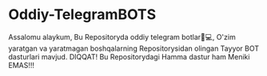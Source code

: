 # Oddiy-TelegramBOTS
Assalomu alaykum, Bu Repositoryda oddiy telegram botlar💎💻, O'zim yaratgan va yaratmagan boshqalarning Repositorysidan olingan Tayyor BOT dasturlari mavjud.
DIQQAT! Bu Repositorydagi Hamma dastur ham Meniki EMAS!!!
